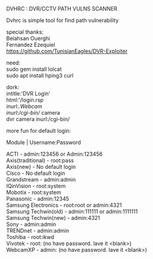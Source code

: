 DVHRC : DVR/CCTV PATH VULNS SCANNER

Dvhrc is simple tool for find path vulnerability


special thanks:<br>
Belahsan Ouerghi <br>
Fernandez Ezequiel<br>
https://github.com/TunisianEagles/DVR-Exploiter


need:<br>
sudo gem install lolcat<br>
sudo apt install hping3 curl<br>

dork:<br>
intitle:'DVR Login'<br>
html:'/login.rsp<br>
inurl:*.Webcam<br>
inurl:/cgi-bin/* camera<br>
dvr camera inurl:/cgi-bin/<br>


more fun for default login:<br>

Module |               Username:Password<br>

ACTI                 - admin:123456 or Admin:123456<br>
Axis(traditional)    - root:pass<br>
Axis(new)            - No default login<br>
Cisco                - No default login<br>
Grandstream          - admin:admin<br>
IQinVision           - root:system<br>
Mobotix              - root:system<br>
Panasonic            - admin:12345<br>
Samsung Electronics  - root:root or admin:4321<br>
Samsung Techwin(old) - admin:111111 or admin:1111111<br>
Samsung Techwin(new) - admin:4321<br>
Sony                 - admin:admin<br>
TRENDnet             - admin:admin<br>
Toshiba              - root:ikwd<br>
Vivotek              - root:   (no have password. lave it \<blank\>)<br>
WebcamXP             - admin:  (no have password. lave it \<blank\>)<br>


